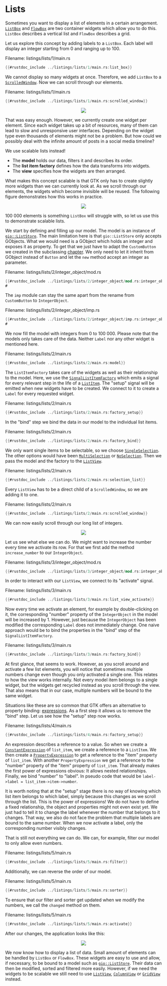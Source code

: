 # Lists

Sometimes you want to display a list of elements in a certain arrangement.
[`ListBox`](../docs/gtk4/struct.ListBox.html) and [`FlowBox`](../docs/gtk4/struct.FlowBox.html) are two container widgets which allow you to do this.
`ListBox` describes a vertical list and `FlowBox` describes a grid.

Let us explore this concept by adding labels to a `ListBox`.
Each label will display an integer starting from 0 and ranging up to 100.  

<span class="filename">Filename: listings/lists/1/main.rs</span>

```rust ,no_run,noplayground
{{#rustdoc_include ../listings/lists/1/main.rs:list_box}}
```

We cannot display so many widgets at once.
Therefore, we add `ListBox` to a [`ScrolledWindow`](../docs/gtk/struct.ScrolledWindow.html).
Now we can scroll through our elements.

<span class="filename">Filename: listings/lists/1/main.rs</span>

```rust ,no_run,noplayground
{{#rustdoc_include ../listings/lists/1/main.rs:scrolled_window}}
```

<div style="text-align:center"><img src="img/lists_list_box.png"/></div>

That was easy enough.
However, we currently create one widget per element.
Since each widget takes up a bit of resources, many of them can lead to slow and unresponsive user interfaces.
Depending on the widget type even thousands of elements might not be a problem.
But how could we possibly deal with the infinite amount of posts in a social media timeline?

We use scalable lists instead!

- The **model** holds our data, filters it and describes its order.
- The **list item factory** defines how the data transforms into widgets.
- The **view** specifies how the widgets are then arranged.

What makes this concept scalable is that GTK only has to create slightly more widgets than we can currently look at.
As we scroll through our elements, the widgets which become invisible will be reused.
The following figure demonstrates how this works in practice.

<div style="text-align:center"><img src="img/scalable_lists_concept.png"/></div>

100 000 elements is something `ListBox` will struggle with, so let us use this to demonstrate scalable lists.

We start by defining and filling up our model.
The model is an instance of [`gio::ListStore`](https://gtk-rs.org/gtk-rs-core/stable/latest/docs/gio/struct.ListStore.html).
The main limitation here is that `gio::ListStore` only accepts GObjects.
What we would need is a GObject which holds an integer and exposes it as property.
To get that we just have to adapt the `CustomButton` we created in the subclassing [chapter](gobject_subclassing.html).
We only need to let it inherit from GObject instead of `Button` and let the `new` method accept an integer as parameter.

<span class="filename">Filename: listings/lists/2/integer_object/mod.rs</span>

```rust ,no_run,noplayground
{{#rustdoc_include ../listings/lists/2/integer_object/mod.rs:integer_object}}
#
```

The `imp` module can stay the same apart from the rename from `CustomButton` to `IntegerObject`.

<span class="filename">Filename: listings/lists/2/integer_object/imp.rs</span>

```rust ,no_run,noplayground
{{#rustdoc_include ../listings/lists/2/integer_object/imp.rs:integer_object}}
#
```

We now fill the model with integers from 0 to 100 000.
Please note that the models only takes care of the data.
Neither `Label` nor any other widget is mentioned here.

<span class="filename">Filename: listings/lists/2/main.rs</span>

```rust ,no_run,noplayground
{{#rustdoc_include ../listings/lists/2/main.rs:model}}
```

The `ListItemFactory` takes care of the widgets as well as their relationship to the model.
Here, we use the [`SignalListItemFactory`](../docs/gtk4/struct.SignalListItemFactory.html) which emits a signal for every relevant step in the life of a [`ListItem`](../docs/gtk4/struct.ListItem.html).
The "setup" signal will be emitted when new widgets have to be created.
We connect to it to create a `Label` for every requested widget.

<span class="filename">Filename: listings/lists/2/main.rs</span>

```rust ,no_run,noplayground
{{#rustdoc_include ../listings/lists/2/main.rs:factory_setup}}
```

In the "bind" step we bind the data in our model to the individual list items.

<span class="filename">Filename: listings/lists/2/main.rs</span>

```rust ,no_run,noplayground
{{#rustdoc_include ../listings/lists/2/main.rs:factory_bind}}
```

We only want single items to be selectable, so we choose [`SingleSelection`](../docs/gtk4/struct.SingleSelection.html).
The other options would have been [`MultiSelection`](../docs/gtk4/struct.MultiSelection.html) or [`NoSelection`](../docs/gtk4/struct.NoSelection.html).
Then we pass the model and the factory to the [`ListView`](../docs/gtk4/struct.ListView.html).

<span class="filename">Filename: listings/lists/2/main.rs</span>

```rust ,no_run,noplayground
{{#rustdoc_include ../listings/lists/2/main.rs:selection_list}}
```

Every `ListView` has to be a direct child of a `ScrolledWindow`, so we are adding it to one.

<span class="filename">Filename: listings/lists/2/main.rs</span>

```rust ,no_run,noplayground
{{#rustdoc_include ../listings/lists/2/main.rs:scrolled_window}}
```

We can now easily scroll through our long list of integers.

<div style="text-align:center"><img src="img/lists_list_view_1.png"/></div>

Let us see what else we can do.
We might want to increase the number every time we activate its row.
For that we first add the method `increase_number` to our `IntegerObject`.

<span class="filename">Filename: listings/lists/3/integer_object/mod.rs</span>

```rust ,no_run,noplayground
{{#rustdoc_include ../listings/lists/3/integer_object/mod.rs:integer_object}}
```

In order to interact with our `ListView`, we connect to its "activate" signal.

<span class="filename">Filename: listings/lists/3/main.rs</span>

```rust ,no_run,noplayground
{{#rustdoc_include ../listings/lists/3/main.rs:list_view_activate}}
```

Now every time we activate an element, for example by double-clicking on it,
the corresponding "number" property of the `IntegerObject` in the model will be increased by 1.
However, just because the `IntegerObject` has been modified the corresponding `Label` does not immediately change.
One naive approach would be to bind the properties in the "bind" step of the `SignalListItemFactory`.

<span class="filename">Filename: listings/lists/3/main.rs</span>

```rust ,no_run,noplayground
{{#rustdoc_include ../listings/lists/3/main.rs:factory_bind}}
```

At first glance, that seems to work.
However, as you scroll around and activate a few list elements,
you will notice that sometimes multiple numbers change even though you only activated a single one.
This relates to how the view works internally.
Not every model item belongs to a single widget, but the widgets get recycled instead as you scroll through the view.
That also means that in our case, multiple numbers will be bound to the same widget.

Situations like these are so common that GTK offers an alternative to property binding: [expressions](../docs/gtk4/struct.Expression.html).
As a first step it allows us to remove the "bind" step.
Let us see how the "setup" step now works.

<span class="filename">Filename: listings/lists/4/main.rs</span>

```rust ,no_run,noplayground
{{#rustdoc_include ../listings/lists/4/main.rs:factory_setup}}
```

An expression describes a reference to a value.
So when we create a [`ConstantExpression`](../docs/gtk4/struct.ConstantExpression.html) of `list_item`, we create a reference to a `ListItem`.
We then create a [`PropertyExpression`](../docs/gtk4/struct.PropertyExpression.html) to get a reference to the "item" property of `list_item`.
With another `PropertyExpression` we get a reference to the "number" property of the "item" property of `list_item`.
That already makes the first power of expressions obvious: It allows nested relationships.
Finally, we bind "number" to "label".
In pseudo code that would be `label->label = list_item->item->number`.

It is worth noting that at the "setup" stage there is no way of knowing which list item belongs to which label, simply because this changes as we scroll through the list.
This is the power of expressions!
We do not have to define a fixed relationship, the object and properties might not even exist yet.
We just had to tell it to change the label whenever the number that belongs to it changes.
That way, we also do not face the problem that multiple labels are bound to the same number.
When we now activate a label, only the corresponding number visibly changes.

That is still not everything we can do.
We can, for example, filter our model to only allow even numbers.

<span class="filename">Filename: listings/lists/5/main.rs</span>

```rust ,no_run,noplayground
{{#rustdoc_include ../listings/lists/5/main.rs:filter}}
```

Additionally, we can reverse the order of our model.

<span class="filename">Filename: listings/lists/5/main.rs</span>

```rust ,no_run,noplayground
{{#rustdoc_include ../listings/lists/5/main.rs:sorter}}
```

To ensure that our filter and sorter get updated when we modify the numbers, we call the `changed` method on them.

<span class="filename">Filename: listings/lists/5/main.rs</span>

```rust ,no_run,noplayground
{{#rustdoc_include ../listings/lists/5/main.rs:activate}}
```

After our changes, the application looks like this:

<div style="text-align:center"><img src="img/lists_list_view_2.png"/></div>

We now know how to display a list of data.
Small amount of elements can be handled by `ListBox` or `FlowBox`.
These widgets are easy to use and allow, if necessary, to be bound to a model such as [`gio::ListStore`](http://gtk-rs.org/gtk-rs-core/stable/latest/docs/gio/struct.ListStore.html).
Their data can then be modified, sorted and filtered more easily.
However, if we need the widgets to be scalable we still need to use [`ListView`](../docs/gtk4/struct.ListView.html), [`ColumnView`](../docs/gtk4/struct.ColumnView.html) or [`GridView`](../docs/gtk4/struct.GridView.html) instead.
